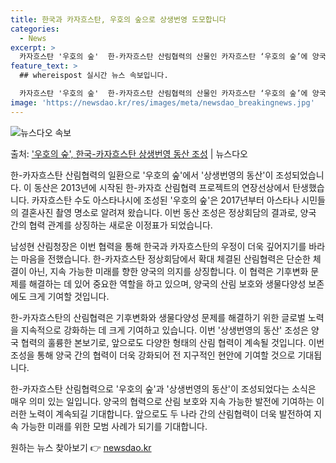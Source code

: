 ```yaml
---
title: 한국과 카자흐스탄, 우호의 숲으로 상생번영 도모합니다
categories:
  - News
excerpt: >
  카자흐스탄 '우호의 숲'  한-카자흐스탄 산림협력의 산물인 카자흐스탄 ‘우호의 숲’에 양국의 상생 번영을 위…
feature_text: >
  ## whereispost 실시간 뉴스 속보입니다.

  카자흐스탄 '우호의 숲'  한-카자흐스탄 산림협력의 산물인 카자흐스탄 ‘우호의 숲’에 양국의 상생 번영을 위…
image: 'https://newsdao.kr/res/images/meta/newsdao_breakingnews.jpg'
---
```


![뉴스다오 속보](https://newsdao.kr/res/images/meta/newsdao_breakingnews.jpg)

<p>출처: <a href="https://newsdao.kr/4240" rel="dofollow">'우호의 숲', 한국-카자흐스탄 상생번영 동산 조성</a> | 뉴스다오</p>

한-카자흐스탄 산림협력의 일환으로 '우호의 숲'에서 '상생번영의 동산'이 조성되었습니다. 이 동산은 2013년에 시작된 한-카자흐 산림협력 프로젝트의 연장선상에서 탄생했습니다. 카자흐스탄 수도 아스타나시에 조성된 '우호의 숲'은 2017년부터 아스타나 시민들의 결혼사진 촬영 명소로 알려져 왔습니다. 이번 동산 조성은 정상회담의 결과로, 양국 간의 협력 관계를 상징하는 새로운 이정표가 되었습니다.

남성현 산림청장은 이번 협력을 통해 한국과 카자흐스탄의 우정이 더욱 깊어지기를 바라는 마음을 전했습니다. 한-카자흐스탄 정상회담에서 확대 체결된 산림협력은 단순한 체결이 아닌, 지속 가능한 미래를 향한 양국의 의지를 상징합니다. 이 협력은 기후변화 문제를 해결하는 데 있어 중요한 역할을 하고 있으며, 양국의 산림 보호와 생물다양성 보존에도 크게 기여할 것입니다.

한-카자흐스탄의 산림협력은 기후변화와 생물다양성 문제를 해결하기 위한 글로벌 노력을 지속적으로 강화하는 데 크게 기여하고 있습니다. 이번 '상생번영의 동산' 조성은 양국 협력의 훌륭한 본보기로, 앞으로도 다양한 형태의 산림 협력이 계속될 것입니다. 이번 조성을 통해 양국 간의 협력이 더욱 강화되어 전 지구적인 현안에 기여할 것으로 기대됩니다.

한-카자흐스탄 산림협력으로 '우호의 숲'과 '상생번영의 동산'이 조성되었다는 소식은 매우 의미 있는 일입니다. 양국의 협력으로 산림 보호와 지속 가능한 발전에 기여하는 이러한 노력이 계속되길 기대합니다. 앞으로도 두 나라 간의 산림협력이 더욱 발전하여 지속 가능한 미래를 위한 모범 사례가 되기를 기대합니다. 

원하는 뉴스 찾아보기 👉 <a href="https://newsdao.kr" rel="dofollow">newsdao.kr</a>


